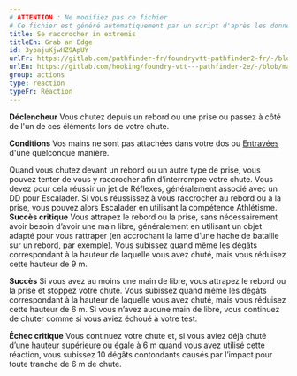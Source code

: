 ```yaml
---
# ATTENTION : Ne modifiez pas ce fichier
# Ce fichier est généré automatiquement par un script d'après les données du module Foundry VTT officiel et de sa traduction
title: Se raccrocher in extremis
titleEn: Grab an Edge
id: 3yoajuKjwHZ9ApUY
urlFr: https://gitlab.com/pathfinder-fr/foundryvtt-pathfinder2-fr/-/blob/master/data/classes/3yoajuKjwHZ9ApUY.htm
urlEn: https://gitlab.com/hooking/foundry-vtt---pathfinder-2e/-/blob/master/packs/data/classes.db/grab-an-edge.json
group: actions
type: reaction
typeFr: Réaction
---
```

**Déclencheur** Vous chutez depuis un rebord ou une prise ou passez à côté de l'un de ces éléments lors de votre chute.

**Conditions** Vos mains ne sont pas attachées dans votre dos ou [Entravées](../condition-items/entravé.md) d'une quelconque manière.

Quand vous chutez devant un rebord ou un autre type de prise, vous pouvez tenter de vous y raccrocher afin d’interrompre votre chute. Vous devez pour cela réussir un jet de Réflexes, généralement associé avec un DD pour Escalader. Si vous réussissez à vous raccrocher au rebord ou à la prise, vous pouvez alors Escalader en utilisant la compétence Athlétisme.
**Succès critique** Vous attrapez le rebord ou la prise, sans nécessairement avoir besoin d’avoir une main libre, généralement en utilisant un objet adapté pour vous rattraper (en accrochant la lame d’une hache de bataille sur un rebord, par exemple). Vous subissez quand même les dégâts correspondant à la hauteur de laquelle vous avez chuté, mais vous réduisez cette hauteur de 9 m.

**Succès** Si vous avez au moins une main de libre, vous attrapez le rebord ou la prise et stoppez votre chute. Vous subissez quand même les dégâts correspondant à la hauteur de laquelle vous avez chuté, mais vous réduisez cette hauteur de 6 m. Si vous n’avez aucune main de libre, vous continuez de chuter comme si vous aviez échoué à votre test.

**Échec critique** Vous continuez votre chute et, si vous aviez déjà chuté d’une hauteur supérieure ou égale à 6 m quand vous avez utilisé cette réaction, vous subissez 10 dégâts contondants causés par l’impact pour toute tranche de 6 m de chute.


